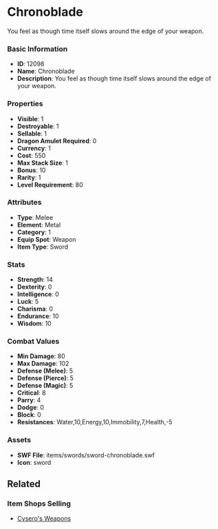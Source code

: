 # Chronoblade

You feel as though time itself slows around the edge of your weapon.

### Basic Information

- **ID**: 12098
- **Name**: Chronoblade
- **Description**: You feel as though time itself slows around the edge of your weapon.

### Properties

- **Visible**: 1
- **Destroyable**: 1
- **Sellable**: 1
- **Dragon Amulet Required**: 0
- **Currency**: 1
- **Cost**: 550
- **Max Stack Size**: 1
- **Bonus**: 10
- **Rarity**: 1
- **Level Requirement**: 80

### Attributes

- **Type**: Melee
- **Element**: Metal
- **Category**: 1
- **Equip Spot**: Weapon
- **Item Type**: Sword

### Stats

- **Strength**: 14
- **Dexterity**: 0
- **Intelligence**: 0
- **Luck**: 5
- **Charisma**: 0
- **Endurance**: 10
- **Wisdom**: 10

### Combat Values

- **Min Damage**: 80
- **Max Damage**: 102
- **Defense (Melee)**: 5
- **Defense (Pierce)**: 5
- **Defense (Magic)**: 5
- **Critical**: 8
- **Parry**: 4
- **Dodge**: 0
- **Block**: 0
- **Resistances**: Water,10,Energy,10,Immobility,7,Health,-5

### Assets

- **SWF File**: items/swords/sword-chronoblade.swf
- **Icon**: sword

## Related

### Item Shops Selling

- [Cysero's Weapons](../item-shops/44-cysero-s-weapons.md)


